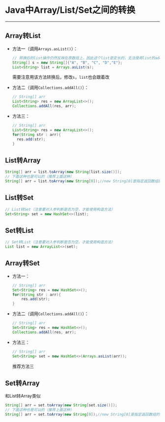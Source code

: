 # Java中Array/List/Set之间的转换

------

## Array转List

- 方法一（调用`Arrays.asList()`）：

  ```java
  // 转换后的list操作仍然反映在原数组上，因此这个list是定长的，无法使用list的add()喝remove()方法(无法进行添加删除操作)
  String[] s = new String[]{"A", "B", "C", "D","E"};
  List<String> list = Arrays.asList(s);
  ```

  需要注意用该方法转换后，修改`s`，`list`也会跟着改

- 方法二（调用`Collections.addAll()`）：

  ```java
  // String[] arr
  List<String> res = new ArrayList<>();
  Collections.addAll(res, arr);
  ```

- 方法三：

  ```java
  // String[] arr
  List<String> res = new ArrayList<>();
  for(String str : arr){
  	res.add(str);
  }
  ```

## List转Array

```java
String[] arr = list.toArray(new String[list.size()]);
// 下面这种也是可以的（推荐上面这种）
String[] arr = list.toArray(new String[0]);//new String[0]是指定返回数组的类型
```



## List转Set

```java
// List转Set（注意要对入参判断是否为空，才能使用构造方法）
Set<String> set = new HashSet<>(list);
```

## Set转List

```java
// Set转List（注意要对入参判断是否为空，才能使用构造方法）
List list = new ArrayList<>(set);
```



## Array转Set

- 方法一：

  ```java
  // String[] arr
  Set<String> res = new HashSet<>();
  for(String str : arr){
      res.add(str);
  }
  ```

- 方法二（调用`Collections.addAll()`）：

  ```java
  // String[] arr
  Set<String> res = new HashSet<>();
  Collections.addAll(res, arr);
  ```

- 方法三：

  ```java
  // String[] arr
  Set<String> set = new HashSet<>(Arrays.asList(arr));
  ```

  推荐方法三

## Set转Array

和List转Array类似

```java
String[] arr = set.toArray(new String[set.size()]);
// 下面这种也是可以的（推荐上面这种）
String[] arr = set.toArray(new String[0]);//new String[0]是指定返回数组的类型
```

